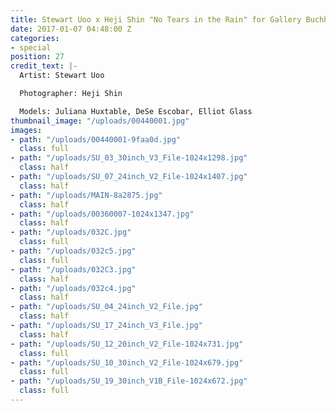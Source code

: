```yaml
---
title: Stewart Uoo x Heji Shin "No Tears in the Rain" for Gallery Buchholz Berlin
date: 2017-01-07 04:48:00 Z
categories:
- special
position: 27
credit_text: |-
  Artist: Stewart Uoo

  Photographer: Heji Shin

  Models: Juliana Huxtable, DeSe Escobar, Elliot Glass
thumbnail_image: "/uploads/00440001.jpg"
images:
- path: "/uploads/00440001-9faa0d.jpg"
  class: full
- path: "/uploads/SU_03_30inch_V3_File-1024x1298.jpg"
  class: half
- path: "/uploads/SU_07_24inch_V2_File-1024x1407.jpg"
  class: half
- path: "/uploads/MAIN-8a2875.jpg"
  class: half
- path: "/uploads/00360007-1024x1347.jpg"
  class: half
- path: "/uploads/032C.jpg"
  class: full
- path: "/uploads/032c5.jpg"
  class: full
- path: "/uploads/032C3.jpg"
  class: half
- path: "/uploads/032c4.jpg"
  class: half
- path: "/uploads/SU_04_24inch_V2_File.jpg"
  class: half
- path: "/uploads/SU_17_24inch_V3_File.jpg"
  class: half
- path: "/uploads/SU_12_20inch_V2_File-1024x731.jpg"
  class: full
- path: "/uploads/SU_10_30inch_V2_File-1024x679.jpg"
  class: full
- path: "/uploads/SU_19_30inch_V1B_File-1024x672.jpg"
  class: full
---
```


